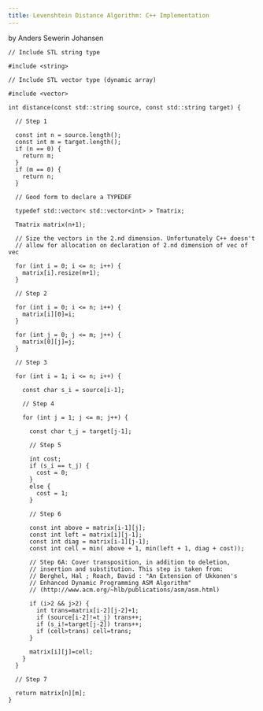 ```yaml
---
title: Levenshtein Distance Algorithm: C++ Implementation
---
```


by Anders Sewerin Johansen

    // Include STL string type

    #include <string>

    // Include STL vector type (dynamic array)

    #include <vector>

    int distance(const std::string source, const std::string target) {

      // Step 1

      const int n = source.length();
      const int m = target.length();
      if (n == 0) {
        return m;
      }
      if (m == 0) {
        return n;
      }

      // Good form to declare a TYPEDEF

      typedef std::vector< std::vector<int> > Tmatrix;

      Tmatrix matrix(n+1);

      // Size the vectors in the 2.nd dimension. Unfortunately C++ doesn't
      // allow for allocation on declaration of 2.nd dimension of vec of vec

      for (int i = 0; i <= n; i++) {
        matrix[i].resize(m+1);
      }

      // Step 2

      for (int i = 0; i <= n; i++) {
        matrix[i][0]=i;
      }

      for (int j = 0; j <= m; j++) {
        matrix[0][j]=j;
      }

      // Step 3

      for (int i = 1; i <= n; i++) {

        const char s_i = source[i-1];

        // Step 4

        for (int j = 1; j <= m; j++) {

          const char t_j = target[j-1];

          // Step 5

          int cost;
          if (s_i == t_j) {
            cost = 0;
          }
          else {
            cost = 1;
          }

          // Step 6

          const int above = matrix[i-1][j];
          const int left = matrix[i][j-1];
          const int diag = matrix[i-1][j-1];
          const int cell = min( above + 1, min(left + 1, diag + cost));

          // Step 6A: Cover transposition, in addition to deletion,
          // insertion and substitution. This step is taken from:
          // Berghel, Hal ; Roach, David : "An Extension of Ukkonen's
          // Enhanced Dynamic Programming ASM Algorithm"
          // (http://www.acm.org/~hlb/publications/asm/asm.html)

          if (i>2 && j>2) {
            int trans=matrix[i-2][j-2]+1;
            if (source[i-2]!=t_j) trans++;
            if (s_i!=target[j-2]) trans++;
            if (cell>trans) cell=trans;
          }

          matrix[i][j]=cell;
        }
      }

      // Step 7

      return matrix[n][m];
    }

